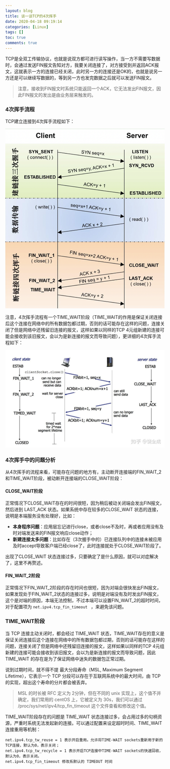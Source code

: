 ```yaml
---
layout: blog
title: 谈一谈TCP的4次挥手
date: 2020-04-18 09:19:14
categories: [Linux]
tags: []
toc: true
comments: true
---
```


TCP是全双工传输协议，也就是说双方都可进行读写操作，当一方不需要写数据时，会通过发送FIN报文告知对方，我要关闭连接了，对方接受到并返回ACK报文，这就表示一方的连接已经关闭，此时另一方的连接还是OK的，也就是说另一方还是可以继续写数据的，等到另一方也发完数据之后就可以发送FIN报文。

> 注意，接收到FIN报文时系统只能返回一个ACK，它无法发出FIN报文，因此FIN报文的发出是由业务层来触发的。

### 4次挥手流程

TCP建立连接到4次挥手流程如下：

![image-20200418092247425](_image/谈一谈TCP的4次挥手/image-20200418092247425.png)

注意，4次挥手流程有一个TIME_WAIT阶段（TIME_WAIT的作用是保证关闭连接后这个连接在网络中的所有数据包都过期，否则的话可能存在这样的问题，连接关闭了但是网络中还残留旧连接的报文，这样如果以同样的TCP 4元组新建的连接可能会接收到该旧报文，会以为是新连接的报文而导致问题），更详细的4次挥手流程如下：

![image-20200418092345166](_image/谈一谈TCP的4次挥手/image-20200418092345166.png)

### 4次挥手中的问题分析

从4次挥手的流程来看，可能存在问题的地方有，主动断开连接端的FIN_WAIT_2和TIME_WAIT阶段，被动断开连接端的CLOSE_WAIT阶段：

#### CLOSE_WAIT阶段

正常情况下CLOSE_WAIT存在的时间很短，因为稍后被动关闭端会发出FIN报文，然后进到 LAST_ACK 状态。如果系统中存在较多的CLOSE_WAIT 状态的连接，说明是本端服务没有处理好，比如：

- **本身程序问题**：应用层忘记进行close，或者close不及时，再或者应用没有及时对端发送来的FIN报文响应close动作；
- **新建连接太多问题**：比如存在（3次握手中的）已连接队列中的连接未被应用及时accept导致客户端已经close了，此时连接就处于CLOSE_WAIT阶段了。

出现了CLOSE_WAIT 状态连接过多，只要确定了是什么原因，就可以对症解决了，这里不再赘述。

#### FIN_WAIT_2阶段

正常情况下FIN_WAIT_2阶段的存在时间也很短，因为对端会很快发出FIN报文，如果发现处于FIN_WAIT_2状态的连接过多，说明是对端没有及时发出FIN报文，这个是对端的原因，本端无法控制，不过本端可以设置FIN_WAIT_2的超时时间，对于配置项为 `net.ipv4.tcp_fin_timeout ` ，来避免该问题。

### TIME_WAIT阶段

当 TCP 连接主动关闭时，都会经过 TIME_WAIT 状态，TIME_WAIT存在的意义是保证关闭连接后这个连接在网络中的所有数据包都过期，否则的话可能存在这样的问题，连接关闭了但是网络中还残留旧连接的报文，这样如果以同样的TCP 4元组新建的连接可能会接收到该旧报文，会以为是新连接的报文而导致问题，因此TIME_WAIT 的存在是为了保证网络中迷失的数据包正常过期。

说到过期时间，就不得不提 最大分段寿命（MSL, Maximum Segment Lifetime），它表示一个 TCP 分段可以存在于互联网系统中的最大时间，由 TCP 的实现，超出这个寿命的分片都会被丢弃。

> MSL 的时长被 RFC 定义为 2分钟，但在不同的 unix 实现上，这个值不并确定，我们常用的 centOS 上，它被定义为 30s，我们可以通过 /proc/sys/net/ipv4/tcp_fin_timeout 这个文件查看和修改这个值。

TIME_WAIT阶段存在的问题是 TIME_WAIT 状态连接过多，会占用过多的句柄资源，严重时系统无法发起新的连接。可以通过配置来设定超时时间、TIME_WAIT连接重用等机制：

```shell
net.ipv4.tcp_tw_reuse = 1 表示开启重用。允许将TIME-WAIT sockets重新用于新的TCP连接，默认为0，表示关闭；
net.ipv4.tcp_tw_recycle = 1 表示开启TCP连接中TIME-WAIT sockets的快速回收，默认为0，表示关闭。
net.ipv4.tcp_fin_timeout 修改系默认的 TIMEOUT 时间
```

